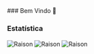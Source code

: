 <div text-align, justify-content: center;>
### Bem Vindo 👋


### Estatística

<img align="center" src="https://github-readme-stats.vercel.app/api/top-langs?username=RaisonRobert" alt="Raison"/>

<img align="center" src="https://github-readme-stats.vercel.app/api?username=RaisonRobert" alt="Raison"/>

<img align="center" src="https://github-readme-streak-stats.herokuapp.com/?user=RaisonRobert" alt="Raison"/>
</div>
